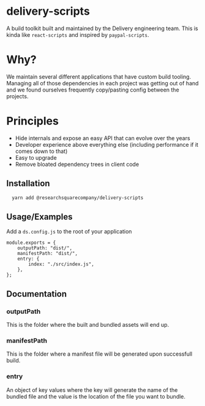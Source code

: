 # delivery-scripts

A build toolkit built and maintained by the Delivery engineering team. This is kinda like `react-scripts` and inspired by `paypal-scripts`.


# Why?

We maintain several different applications that have custom build tooling. Managing all of those dependencies in each project was getting out of hand and we found ourselves frequently 
copy/pasting config between the projects. 

# Principles

 - Hide internals and expose an easy API that can evolve over the years
 - Developer experience above everything else (including performance if it comes down to that)
 - Easy to upgrade
 - Remove bloated dependency trees in client code


## Installation


```bash
  yarn add @researchsquarecompany/delivery-scripts
```
    
## Usage/Examples

Add a `ds.config.js` to the root of your application

```
module.exports = {
    outputPath: "dist/",
    manifestPath: "dist/",
    entry: {
        index: "./src/index.js",
    },
};
```

## Documentation

### outputPath
This is the folder where the built and bundled assets will end up.

### manifestPath
This is the folder where a manifest file will be generated upon successfull build.

### entry
An object of key values where the key will generate the name of the bundled file and the value is the location of the file you want to bundle.

